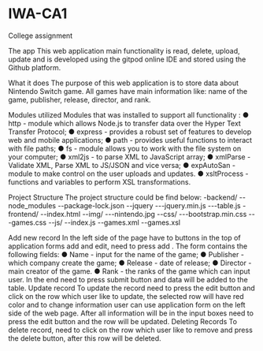 # IWA-CA1

College assignment 

The app
This web application main functionality is read, delete, upload, update and is
developed using the gitpod online IDE and stored using the Github platform.

What it does
The purpose of this web application is to store data about Nintendo Switch
game. All games have main information like: name of the game, publisher, release,
director, and rank.

Modules utilized
Modules that was installed to support all functionality :
● http - module which allows Node.js to transfer data over the Hyper
Text Transfer Protocol;
● express - provides a robust set of features to develop web and mobile
applications;
● path - provides useful functions to interact with file paths;
● fs - module allows you to work with the file system on your computer;
● xml2js - to parse XML to JavaScript array;
● xmlParse - Validate XML, Parse XML to JS/JSON and vice versa;
● expAutoSan - module to make control on the user uploads and
updates.
● xsltProcess - functions and variables to perform XSL transformations.

Project Structure
The project structure could be find below:
-backend/
--node_modules
--package-lock.json
--jquery
---jquery.min.js
---table.js
-frontend/
--index.html
--img/
---nintendo.jpg
--css/
---bootstrap.min.css
---games.css
--js/
--index.js
--games.xml
--games.xsl


Add new record
In the left side of the page have to buttons in the top of application forms add
and edit, need to press add . The form contains the following fields:
● Name - input for the name of the game;
● Publisher - which company create the game;
● Release - date of release;
● Director - main creator of the game.
● Rank - the ranks of the game which can input user.
In the end need to press submit button and data will be added to the table.
Update record
To update the record need to press the edit button and click on the row
which user like to update, the selected row will have red color and to change
information user can use application form on the left side of the web page. After all
information will be in the input boxes need to press the edit button and the row will
be updated.
Deleting Records
To delete record, need to click on the row which user like to remove and
press the delete button, after this row will be deleted.
